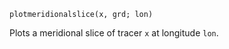 ```
plotmeridionalslice(x, grd; lon)
```

Plots a meridional slice of tracer `x` at longitude `lon`.
